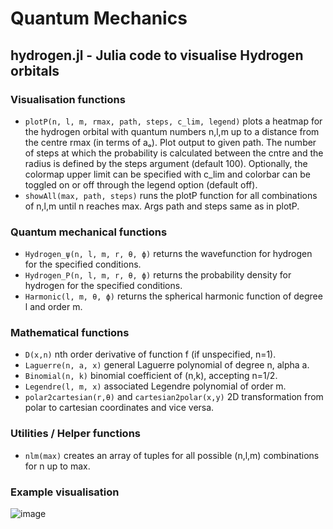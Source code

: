 # Quantum Mechanics

## hydrogen.jl - Julia code to visualise Hydrogen orbitals

### Visualisation functions
- ```plotP(n, l, m, rmax, path, steps, c_lim, legend)``` plots a heatmap for the hydrogen orbital with quantum numbers n,l,m up to a distance from the centre rmax (in terms of aₒ). Plot output to given path. The number of steps at which the probability is calculated between the cntre and the radius is defined by the steps argument (default 100). Optionally, the colormap upper limit can be specified with c_lim and colorbar can be toggled on or off through the legend option (default off).
- ```showAll(max, path, steps)``` runs the plotP function for all combinations of n,l,m until n reaches max. Args path and steps same as in plotP.

### Quantum mechanical functions
- ```Hydrogen_ψ(n, l, m, r, θ, ϕ)``` returns the wavefunction for hydrogen for the specified conditions.
- ```Hydrogen_P(n, l, m, r, θ, ϕ)``` returns the probability density for hydrogen for the specified conditions.
- ```Harmonic(l, m, θ, ϕ)``` returns the spherical harmonic function of degree l and order m.

### Mathematical functions
- ```D(x,n)``` nth order derivative of function f (if unspecified, n=1).
- ```Laguerre(n, a, x)``` general Laguerre polynomial of degree n, alpha a.
- ```Binomial(n, k)``` binomial coefficient of (n,k), accepting n=1/2.
- ```Legendre(l, m, x)``` associated Legendre polynomial of order m.
- ```polar2cartesian(r,θ)``` and ```cartesian2polar(x,y)``` 2D transformation from polar to cartesian coordinates and vice versa.

### Utilities / Helper functions
- ```nlm(max)``` creates an array of tuples for all possible (n,l,m) combinations for n up to max.

### Example visualisation
![image](https://user-images.githubusercontent.com/77616015/154161495-a399cdd9-1da6-428e-bfc7-bbfadfc9ef8b.png|width=500px)
